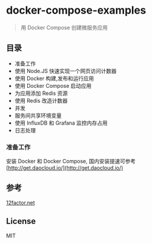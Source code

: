 # docker-compose-examples

> 用 Docker Compose 创建微服务应用

## 目录

* 准备工作
* 使用 Node.JS 快速实现一个网页访问计数器
* 使用 Docker 构建,发布和运行应用
* 使用 Docker Compose 启动应用
* 为应用添加 Redis 资源
* 使用 Redis 改造计数器
* 并发
* 服务间共享环境变量
* 使用 InfluxDB 和 Grafana 监控内存占用
* 日志处理

### 准备工作

安装 Docker 和 Docker Compose, 国内安装提速可参考 [http://get.daocloud.io/](http://get.daocloud.io/)


## 参考

[12factor.net](http://12factor.net/zh_cn/)

## License

MIT